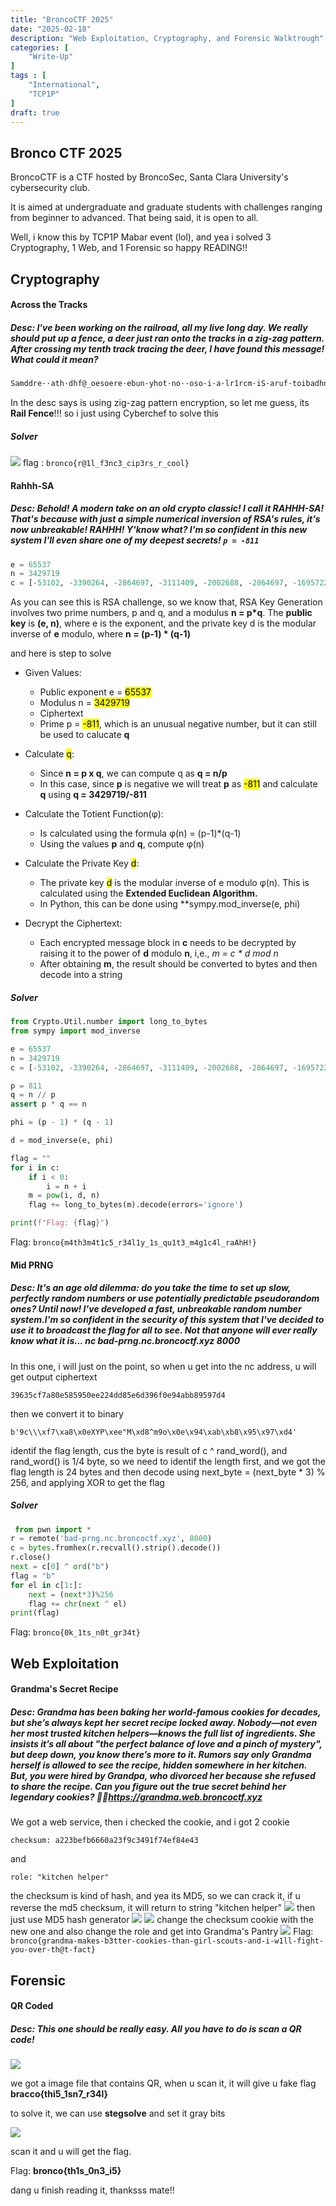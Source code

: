 ```yaml
---
title: "BroncoCTF 2025"
date: "2025-02-18"
description: "Web Exploitation, Cryptography, and Forensic Walktrough"
categories: [
    "Write-Up"
]
tags : [
    "International",
    "TCP1P"
]
draft: true
---
```

## Bronco CTF 2025
BroncoCTF is a CTF hosted by BroncoSec, Santa Clara University's cybersecurity club.

It is aimed at undergraduate and graduate students with challenges ranging from beginner to advanced. That being said, it is open to all.

Well, i know this by TCP1P Mabar event (lol), and yea i solved 3 Cryptography, 1 Web, and 1 Forensic
so happy READING!!

## Cryptography
#### Across the Tracks
##### Desc: I've been working on the railroad, all my live long day. We really should put up a fence, a deer just ran onto the tracks in a zig-zag pattern. After crossing my tenth track tracing the deer, I have found this message! What could it mean?

```diff
Samddre··ath·dhf@_oesoere·ebun·yhot·no··oso·i·a·lr1rcm·iS·aruf·toibadhn·nadpikudynea{l_oeee·ch·oide·f·n·aoe·sae·aonbdhgo_so·rr.i·tYnl·s·tdot·xs·hdtyy'·.t·cfrlca·epeo·iufiyi.t·yaaf·.a.·ts··tn33}i·tvhr·.tooho···rlmwuI·h·e·iHshonppsoleaseecrtudIdet.·n·BtIpdheiorcihr·or·ovl·c··i·acn·t·su··ootr·:b3cesslyedheIath·e·_
```
In the desc says is using zig-zag pattern encryption, so let me guess, its **Rail Fence**!!!
so i just using Cyberchef to solve this
##### Solver
![](easiestsolp.png)
flag : ``bronco{r@1l_f3nc3_cip3rs_r_cool}``

#### Rahhh-SA
##### Desc: Behold! A modern take on an old crypto classic! I call it RAHHH-SA! That's because with just a simple numerical inversion of RSA's rules, it's now unbreakable! RAHHH! Y'know what? I'm so confident in this new system I'll even share one of my deepest secrets! ```p = -811```
```py
e = 65537
n = 3429719
c = [-53102, -3390264, -2864697, -3111409, -2002688, -2864697, -1695722, -1957072, -1821648, -1268305, -3362005, -712024, -1957072, -1821648, -1268305, -732380, -2002688, -967579, -271768, -3390264, -712024, -1821648, -3069724, -732380, -892709, -271768, -732380, -2062187, -271768, -292609, -1599740, -732380, -1268305, -712024, -271768, -1957072, -1821648, -3418677, -732380, -2002688, -1821648, -3069724, -271768, -3390264, -1847282, -2267004, -3362005, -1764589, -293906, -1607693]
```
As you can see this is RSA challenge, so we know that,
RSA Key Generation involves two prime numbers, p and q, and a modulus **n = p*q**. The **public key** is **(e, n)**, where e is the exponent, and the private key d is the modular inverse of **e** modulo, where **n = (p-1) * (q-1)**

and here is step to solve
* Given Values:
    * Public exponent e = <mark>65537</mark>
    * Modulus n = <mark>3429719</mark>
    * Ciphertext 
    * Prime p = <mark>-811</mark>, which is an unusual negative number, but it can still be used to calucate **q**

* Calculate <mark>q</mark>:
    * Since **n = p x q**, we can compute q as **q = n/p**
    * In this case, since **p** is negative we will treat **p** as <mark>-811</mark> and calculate **q** using **q = 3429719/-811**

* Calculate the Totient Function(φ):
    * Is calculated using the formula φ(n) = (p-1)*(q-1)
    * Using the values **p** and **q**, compute φ(n)

* Calculate the Private Key <mark>d</mark>:
    * The private key <mark>d</mark> is the modular inverse of e modulo φ(n). This is calculated using the **Extended Euclidean Algorithm.**
    * In Python, this can be done using **sympy.mod_inverse(e, phi)

* Decrypt the Ciphertext:
    * Each encrypted message block in **c** needs to be decrypted by raising it to the power of **d** modulo **n**, i,e., *m = c * d mod n*
    * After obtaining **m**, the result should be converted to bytes and then decode into a string

##### Solver
```py
from Crypto.Util.number import long_to_bytes
from sympy import mod_inverse

e = 65537
n = 3429719
c = [-53102, -3390264, -2864697, -3111409, -2002688, -2864697, -1695722, -1957072, -1821648, -1268305, -3362005, -712024, -1957072, -1821648, -1268305, -732380, -2002688, -967579, -271768, -3390264, -712024, -1821648, -3069724, -732380, -892709, -271768, -732380, -2062187, -271768, -292609, -1599740, -732380, -1268305, -712024, -271768, -1957072, -1821648, -3418677, -732380, -2002688, -1821648, -3069724, -271768, -3390264, -1847282, -2267004, -3362005, -1764589, -293906, -1607693]

p = 811
q = n // p
assert p * q == n

phi = (p - 1) * (q - 1)

d = mod_inverse(e, phi)

flag = ""
for i in c:
    if i < 0:
        i = n + i
    m = pow(i, d, n)
    flag += long_to_bytes(m).decode(errors='ignore')

print(f"Flag: {flag}")
```
Flag: ``bronco{m4th3m4t1c5_r34l1y_1s_qu1t3_m4g1c4l_raAhH!}``
#### Mid PRNG
##### Desc: It's an age old dilemma: do you take the time to set up slow, perfectly random numbers or use potentially predictable pseudorandom ones? Until now! I've developed a fast, unbreakable random number system.I'm so confident in the security of this system that I've decided to use it to broadcast the flag for all to see. Not that anyone will ever really know what it is... nc bad-prng.nc.broncoctf.xyz 8000
In this one, i will just on the point, so when u get into the nc address, u will get output ciphertext 
```
39635cf7a80e585950ee224dd85e6d396f0e94abb89597d4
```
then we convert it to binary

```
b'9c\\\xf7\xa8\x0eXYP\xee"M\xd8^m9o\x0e\x94\xab\xb8\x95\x97\xd4'
```
identif the flag length, cus the byte is result of c ^ rand_word(), and rand_word() is 1/4 byte, so we need to identif the length first, and we got the flag length is 24 bytes and then decode using next_byte = (next_byte * 3) % 256, and applying XOR to get the flag 

##### Solver
```py
 from pwn import *
r = remote('bad-prng.nc.broncoctf.xyz', 8000)
c = bytes.fromhex(r.recvall().strip().decode())
r.close()
next = c[0] ^ ord("b")
flag = "b"
for el in c[1:]:
    next = (next*3)%256
    flag += chr(next ^ el)
print(flag)
```
Flag: ```bronco{0k_1ts_n0t_gr34t}```

## Web Exploitation
#### Grandma's Secret Recipe
##### Desc: Grandma has been baking her world-famous cookies for decades, but she’s always kept her secret recipe locked away. Nobody—not even her most trusted kitchen helpers—knows the full list of ingredients. She insists it’s all about "the perfect balance of love and a pinch of mystery", but deep down, you know there’s more to it. Rumors say only Grandma herself is allowed to see the recipe, hidden somewhere in her kitchen. But, you were hired by Grandpa, who divorced her because she refused to share the recipe. Can you figure out the true secret behind her legendary cookies? 🍪👵https://grandma.web.broncoctf.xyz
We got a web service, then i checked the cookie, and i got 2 cookie
```
checksum: a223befb6660a23f9c3491f74ef84e43
```
and
```
role: "kitchen helper"
```
the checksum is kind of hash, and yea its MD5, so we can crack it, if u reverse the md5 checksum, it will return to string "kitchen helper"
![](raaaa.jpg)
then just use MD5 hash generator
![](rrr.png)
![](sss.png)
change the checksum cookie with the new one and also change the role and get into Grandma's Pantry
![](asdasd.png)
Flag: ```bronco{grandma-makes-b3tter-cookies-than-girl-scouts-and-i-w1ll-fight-you-over-th@t-fact}```
## Forensic
#### QR Coded
##### Desc: This one should be really easy. All you have to do is scan a QR code!
![](fakeqr.png)

we got a image file that contains QR, when u scan it, it will give u fake flag **bracco{thi5_1sn7_r34l}**

to solve it, we can use **stegsolve** and set it gray bits

![](realqr.png)

scan it and u will get the flag.

Flag: **bronco{th1s_0n3_i5}**

dang u finish reading it, thanksss mate!!
